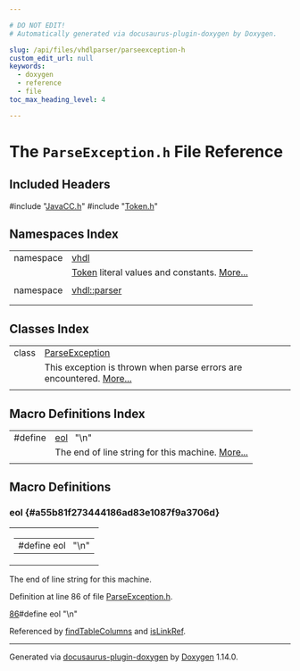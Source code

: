 ```yaml
---

# DO NOT EDIT!
# Automatically generated via docusaurus-plugin-doxygen by Doxygen.

slug: /api/files/vhdlparser/parseexception-h
custom_edit_url: null
keywords:
  - doxygen
  - reference
  - file
toc_max_heading_level: 4

---
```


<div class="doxyPage">

# The `ParseException.h` File Reference



## Included Headers

<div class="doxyIncludesList">#include "<a href="/web-doxygen/docs/api/files/vhdlparser/javacc-h">JavaCC.h</a>"
#include "<a href="/web-doxygen/docs/api/files/vhdlparser/token-h">Token.h</a>"
</div>

## Namespaces Index

<table class="doxyMembersIndex">

<tr class="doxyMemberIndexItem">
<td class="doxyMemberIndexItemType" align="left" valign="top">namespace</td>
<td class="doxyMemberIndexItemName" align="left" valign="top"><a href="/web-doxygen/docs/api/namespaces/vhdl">vhdl</a></td>
</tr>
<tr class="doxyMemberIndexDescription">
<td class="doxyMemberIndexDescriptionLeft"></td>
<td class="doxyMemberIndexDescriptionRight">
<a href="/web-doxygen/docs/api/classes/token">Token</a> literal values and constants. <a href="/web-doxygen/docs/api/namespaces/vhdl/#details">More...</a>
</td>
</tr>
<tr class="doxyMemberIndexSeparator">
<td class="doxyMemberIndexSeparator" colspan="2"></td>
</tr>

<tr class="doxyMemberIndexItem">
<td class="doxyMemberIndexItemType" align="left" valign="top">namespace</td>
<td class="doxyMemberIndexItemName" align="left" valign="top"><a href="/web-doxygen/docs/api/namespaces/vhdl/parser">vhdl::parser</a></td>
</tr>
<tr class="doxyMemberIndexDescription">
<td class="doxyMemberIndexDescriptionLeft"></td>
<td class="doxyMemberIndexDescriptionRight">
</td>
</tr>
<tr class="doxyMemberIndexSeparator">
<td class="doxyMemberIndexSeparator" colspan="2"></td>
</tr>

</table>

## Classes Index

<table class="doxyMembersIndex">

<tr class="doxyMemberIndexItem">
<td class="doxyMemberIndexItemType" align="left" valign="top">class</td>
<td class="doxyMemberIndexItemName" align="left" valign="top"><a href="/web-doxygen/docs/api/classes/vhdl/parser/parseexception">ParseException</a></td>
</tr>
<tr class="doxyMemberIndexDescription">
<td class="doxyMemberIndexDescriptionLeft"></td>
<td class="doxyMemberIndexDescriptionRight">
This exception is thrown when parse errors are encountered. <a href="/web-doxygen/docs/api/classes/vhdl/parser/parseexception/#details">More...</a>
</td>
</tr>
<tr class="doxyMemberIndexSeparator">
<td class="doxyMemberIndexSeparator" colspan="2"></td>
</tr>

</table>

## Macro Definitions Index

<table class="doxyMembersIndex">

<tr class="doxyMemberIndexItem">
<td class="doxyMemberIndexItemType" align="left" valign="top">#define</td>
<td class="doxyMemberIndexItemName" align="left" valign="top"><a href="#a55b81f273444186ad83e1087f9a3706d">eol</a>&nbsp;&nbsp;&nbsp;"\n"</td>
</tr>
<tr class="doxyMemberIndexDescription">
<td class="doxyMemberIndexDescriptionLeft"></td>
<td class="doxyMemberIndexDescriptionRight">
The end of line string for this machine. <a href="#a55b81f273444186ad83e1087f9a3706d">More...</a>
</td>
</tr>
<tr class="doxyMemberIndexSeparator">
<td class="doxyMemberIndexSeparator" colspan="2"></td>
</tr>

</table>


<div class="doxySectionDef">

## Macro Definitions

### eol {#a55b81f273444186ad83e1087f9a3706d}

<div class="doxyMemberItem">
<div class="doxyMemberProto">
<table class="doxyMemberLabels">
<tr class="doxyMemberLabels">
<td class="doxyMemberLabelsLeft">
<table class="doxyMemberName">
<tr>
<td class="doxyMemberName">#define eol&nbsp;&nbsp;&nbsp;"\n"</td>
</tr>
</table>
</td>
</tr>
</table>
</div>
<div class="doxyMemberDoc">

The end of line string for this machine.

Definition at line 86 of file <a href="/web-doxygen/docs/api/files/vhdlparser/parseexception-h">ParseException.h</a>.

<div class="doxyProgramListing">

<div class="doxyCodeLine"><span class="doxyLineNumber"><a href="#a55b81f273444186ad83e1087f9a3706d">86</a></span><span class="doxyLineContent"><span class="doxyHighlightPreprocessor">#define eol "\n"</span></span></div>

</div>


Referenced by <a href="/web-doxygen/docs/api/files/src/markdown-cpp/#a90640de61c785c42e3dc3787610b18eb">findTableColumns</a> and <a href="/web-doxygen/docs/api/files/src/markdown-cpp/#a3712f14d18ec5d547f7c55413abdb9fb">isLinkRef</a>.
</div>
</div>

</div>

<hr/>

<p class="doxyGeneratedBy">Generated via <a href="https://github.com/xpack/docusaurus-plugin-doxygen">docusaurus-plugin-doxygen</a> by <a href="https://www.doxygen.nl">Doxygen</a> 1.14.0.</p>

</div>
